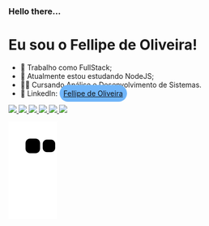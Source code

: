 ### Hello there...
# Eu sou o Fellipe de Oliveira!

- 🔭 Trabalho como FullStack;
- 🌱 Atualmente estou estudando NodeJS;
- 👨‍🎓 Cursando Análise e Desenvolvimento de Sistemas.
- 📘 LinkedIn: <a href="https://www.linkedin.com/in/fellipe-oliveira-4b338a204/" target="_blank" style="padding: 8px !important; border-radius: 20px !important; background-color: #70b5f9 !important; color: #0d1117 !important;
">Fellipe de Oliveira</a>

<!--<div>
    <a href="https://github.com/FellipeOliveiraBartalini">
        <img src="https://github-readme-stats.vercel.app/api?username=FellipeOliveiraBartalini&theme=shades-of-purple" alt="Gráfico com as estatísticas de Fellipe de Oliveira" width="49%">
        <img src="https://github-readme-stats.vercel.app/api/top-langs/?username=FellipeOliveiraBartalini&theme=shades-of-purple&langs_count=10&layout=compact" alt="Gráfico com as linguagems mais usadas por Fellipe de Oliveira" width="49%">
    </a>
</div>
-->

<div style="display: inline-block;">
    <a href="https://github.com/FellipeOliveiraBartalini">
        <img src="https://cdn.jsdelivr.net/gh/devicons/devicon/icons/html5/html5-original.svg" width="50px" />
        <img src="https://cdn.jsdelivr.net/gh/devicons/devicon/icons/css3/css3-original.svg" width="50px" />
        <img src="https://cdn.jsdelivr.net/gh/devicons/devicon/icons/javascript/javascript-original.svg" width="50px" />
        <img src="https://cdn.jsdelivr.net/gh/devicons/devicon/icons/typescript/typescript-plain.svg" width="50px" />
        <img src="https://cdn.jsdelivr.net/gh/devicons/devicon/icons/php/php-original.svg" width="50px" />
        <img src="https://cdn.jsdelivr.net/gh/devicons/devicon/icons/mysql/mysql-original.svg" width="50px" />
    </a>
</div>

![Snake animation](https://github.com/FellipeOliveiraBartalini/FellipeOliveiraBartalini/blob/output/github-contribution-grid-snake.svg)
